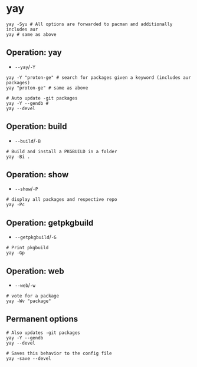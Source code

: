 # yay

```shell
yay -Syu # All options are forwarded to pacman and additionally includes aur
yay # same as above
```

## Operation: yay

- `--yay`/`-Y`

```shell
yay -Y "proton-ge" # search for packages given a keyword (includes aur packages)
yay "proton-ge" # same as above

# Auto update -git packages
yay -Y --gendb #
yay --devel
```

## Operation: build

- `--build`/`-B`

```shell
# Build and install a PKGBUILD in a folder
yay -Bi .
```

## Operation: show

- `--show`/`-P`

```shell
# display all packages and respective repo
yay -Pc
```

## Operation: getpkgbuild

- `--getpkgbuild`/`-G`

```shell
# Print pkgbuild
yay -Gp
```

## Operation: web

- `--web`/`-w`

```shell
# vote for a package
yay -Wv "package"
```

## Permanent options

```shell
# Also updates -git packages
yay -Y --gendb
yay --devel

# Saves this behavior to the config file
yay -save --devel
```
